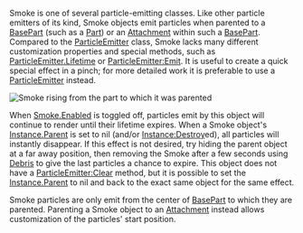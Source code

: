 Smoke is one of several particle-emitting classes. Like other particle emitters of its kind, Smoke objects emit particles when parented to a [BasePart](https://developer.roblox.com/en-us/api-reference/class/BasePart) (such as a [Part](https://developer.roblox.com/en-us/api-reference/class/Part)) or an [Attachment](https://developer.roblox.com/en-us/api-reference/class/Attachment) within such a [BasePart](https://developer.roblox.com/en-us/api-reference/class/BasePart). Compared to the [ParticleEmitter](https://developer.roblox.com/en-us/api-reference/class/ParticleEmitter) class, Smoke lacks many different customization properties and special methods, such as [ParticleEmitter.Lifetime](https://developer.roblox.com/en-us/api-reference/property/ParticleEmitter/Lifetime) or [ParticleEmitter:Emit](https://developer.roblox.com/en-us/api-reference/function/ParticleEmitter/Emit). It is useful to create a quick special effect in a pinch; for more detailed work it is preferable to use a [ParticleEmitter](https://developer.roblox.com/en-us/api-reference/class/ParticleEmitter) instead.

![Smoke rising from the part to which it was parented](https://developer.roblox.com/assets/blt3634602492a8e3eb/Smoke.png)

When [Smoke.Enabled](https://developer.roblox.com/en-us/api-reference/property/Smoke/Enabled) is toggled off, particles emit by this object will continue to render until their lifetime expires. When a Smoke object's [Instance.Parent](https://developer.roblox.com/en-us/api-reference/property/Instance/Parent) is set to nil (and/or [Instance:Destroy](https://developer.roblox.com/en-us/api-reference/function/Instance/Destroy)ed), all particles will instantly disappear. If this effect is not desired, try hiding the parent object at a far away position, then removing the Smoke after a few seconds using [Debris](https://developer.roblox.com/en-us/api-reference/class/Debris) to give the last particles a chance to expire. This object does not have a [ParticleEmitter:Clear](https://developer.roblox.com/en-us/api-reference/function/ParticleEmitter/Clear) method, but it is possible to set the [Instance.Parent](https://developer.roblox.com/en-us/api-reference/property/Instance/Parent) to nil and back to the exact same object for the same effect.

Smoke particles are only emit from the center of [BasePart](https://developer.roblox.com/en-us/api-reference/class/BasePart) to which they are parented. Parenting a Smoke object to an [Attachment](https://developer.roblox.com/en-us/api-reference/class/Attachment) instead allows customization of the particles' start position.